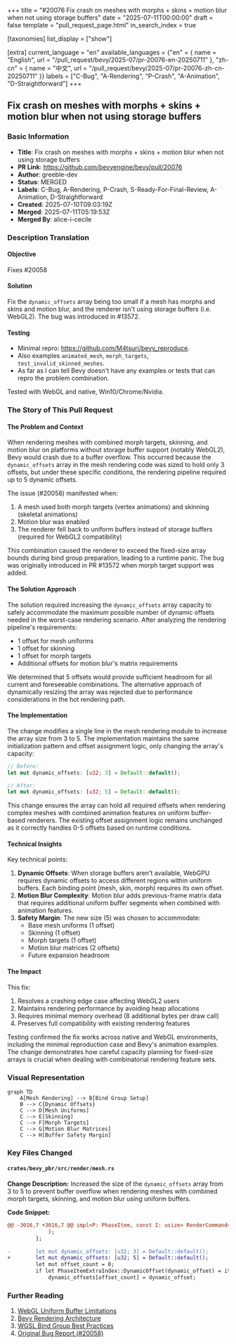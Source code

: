 +++
title = "#20076 Fix crash on meshes with morphs + skins + motion blur when not using storage buffers"
date = "2025-07-11T00:00:00"
draft = false
template = "pull_request_page.html"
in_search_index = true

[taxonomies]
list_display = ["show"]

[extra]
current_language = "en"
available_languages = {"en" = { name = "English", url = "/pull_request/bevy/2025-07/pr-20076-en-20250711" }, "zh-cn" = { name = "中文", url = "/pull_request/bevy/2025-07/pr-20076-zh-cn-20250711" }}
labels = ["C-Bug", "A-Rendering", "P-Crash", "A-Animation", "D-Straightforward"]
+++

## Fix crash on meshes with morphs + skins + motion blur when not using storage buffers

### Basic Information
- **Title**: Fix crash on meshes with morphs + skins + motion blur when not using storage buffers
- **PR Link**: https://github.com/bevyengine/bevy/pull/20076
- **Author**: greeble-dev
- **Status**: MERGED
- **Labels**: C-Bug, A-Rendering, P-Crash, S-Ready-For-Final-Review, A-Animation, D-Straightforward
- **Created**: 2025-07-10T09:03:19Z
- **Merged**: 2025-07-11T05:19:53Z
- **Merged By**: alice-i-cecile

### Description Translation
#### Objective
Fixes #20058

#### Solution
Fix the `dynamic_offsets` array being too small if a mesh has morphs and skins and motion blur, and the renderer isn't using storage buffers (i.e. WebGL2). The bug was introduced in #13572.

#### Testing
- Minimal repro: https://github.com/M4tsuri/bevy_reproduce.
- Also examples `animated_mesh`, `morph_targets`, `test_invalid_skinned_meshes`.
- As far as I can tell Bevy doesn't have any examples or tests that can repro the problem combination.

Tested with WebGL and native, Win10/Chrome/Nvidia.

### The Story of This Pull Request

#### The Problem and Context
When rendering meshes with combined morph targets, skinning, and motion blur on platforms without storage buffer support (notably WebGL2), Bevy would crash due to a buffer overflow. This occurred because the `dynamic_offsets` array in the mesh rendering code was sized to hold only 3 offsets, but under these specific conditions, the rendering pipeline required up to 5 dynamic offsets. 

The issue (#20058) manifested when:
1. A mesh used both morph targets (vertex animations) and skinning (skeletal animations)
2. Motion blur was enabled
3. The renderer fell back to uniform buffers instead of storage buffers (required for WebGL2 compatibility)

This combination caused the renderer to exceed the fixed-size array bounds during bind group preparation, leading to a runtime panic. The bug was originally introduced in PR #13572 when morph target support was added.

#### The Solution Approach
The solution required increasing the `dynamic_offsets` array capacity to safely accommodate the maximum possible number of dynamic offsets needed in the worst-case rendering scenario. After analyzing the rendering pipeline's requirements:
- 1 offset for mesh uniforms
- 1 offset for skinning
- 1 offset for morph targets
- Additional offsets for motion blur's matrix requirements

We determined that 5 offsets would provide sufficient headroom for all current and foreseeable combinations. The alternative approach of dynamically resizing the array was rejected due to performance considerations in the hot rendering path.

#### The Implementation
The change modifies a single line in the mesh rendering module to increase the array size from 3 to 5. The implementation maintains the same initialization pattern and offset assignment logic, only changing the array's capacity:

```rust
// Before:
let mut dynamic_offsets: [u32; 3] = Default::default();

// After:
let mut dynamic_offsets: [u32; 5] = Default::default();
```

This change ensures the array can hold all required offsets when rendering complex meshes with combined animation features on uniform buffer-based renderers. The existing offset assignment logic remains unchanged as it correctly handles 0-5 offsets based on runtime conditions.

#### Technical Insights
Key technical points:
1. **Dynamic Offsets**: When storage buffers aren't available, WebGPU requires dynamic offsets to access different regions within uniform buffers. Each binding point (mesh, skin, morph) requires its own offset.
2. **Motion Blur Complexity**: Motion blur adds previous-frame matrix data that requires additional uniform buffer segments when combined with animation features.
3. **Safety Margin**: The new size (5) was chosen to accommodate:
   - Base mesh uniforms (1 offset)
   - Skinning (1 offset)
   - Morph targets (1 offset)
   - Motion blur matrices (2 offsets)
   - Future expansion headroom

#### The Impact
This fix:
1. Resolves a crashing edge case affecting WebGL2 users
2. Maintains rendering performance by avoiding heap allocations
3. Requires minimal memory overhead (8 additional bytes per draw call)
4. Preserves full compatibility with existing rendering features

Testing confirmed the fix works across native and WebGL environments, including the minimal reproduction case and Bevy's animation examples. The change demonstrates how careful capacity planning for fixed-size arrays is crucial when dealing with combinatorial rendering feature sets.

### Visual Representation

```mermaid
graph TD
    A[Mesh Rendering] --> B[Bind Group Setup]
    B --> C{Dynamic Offsets}
    C --> D[Mesh Uniforms]
    C --> E[Skinning]
    C --> F[Morph Targets]
    C --> G[Motion Blur Matrices]
    C --> H[Buffer Safety Margin]
```

### Key Files Changed

#### `crates/bevy_pbr/src/render/mesh.rs`
**Change Description:** Increased the size of the `dynamic_offsets` array from 3 to 5 to prevent buffer overflow when rendering meshes with combined morph targets, skinning, and motion blur using uniform buffers.

**Code Snippet:**
```diff
@@ -3016,7 +3016,7 @@ impl<P: PhaseItem, const I: usize> RenderCommand<P> for SetMeshBindGroup<I> {
             );
         };
 
-        let mut dynamic_offsets: [u32; 3] = Default::default();
+        let mut dynamic_offsets: [u32; 5] = Default::default();
         let mut offset_count = 0;
         if let PhaseItemExtraIndex::DynamicOffset(dynamic_offset) = item.extra_index() {
             dynamic_offsets[offset_count] = dynamic_offset;
```

### Further Reading
1. [WebGL Uniform Buffer Limitations](https://developer.mozilla.org/en-US/docs/Web/API/WebGL2RenderingContext/uniformBlockBinding)
2. [Bevy Rendering Architecture](https://bevyengine.org/learn/book/next/getting-started/rendering/)
3. [WGSL Bind Group Best Practices](https://gpuweb.github.io/gpuweb/wgsl/#bind-group-creation)
4. [Original Bug Report (#20058)](https://github.com/bevyengine/bevy/issues/20058)
